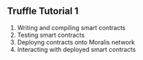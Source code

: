 ## Truffle Tutorial 1

1. Writing and compiling smart contracts
1. Testing smart contracts
1. Deployng contracts onto Moralis network
1. Interacting with deployed smart contracts
